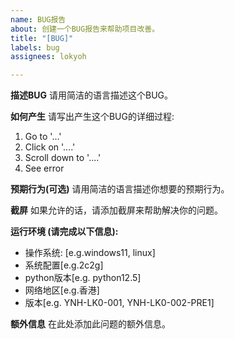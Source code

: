 ```yaml
---
name: BUG报告
about: 创建一个BUG报告来帮助项目改善。
title: "[BUG]"
labels: bug
assignees: lokyoh

---
```


**描述BUG**
请用简洁的语言描述这个BUG。

**如何产生**
请写出产生这个BUG的详细过程:
1. Go to '...'
2. Click on '....'
3. Scroll down to '....'
4. See error

**预期行为(可选)**
请用简洁的语言描述你想要的预期行为。

**截屏**
如果允许的话，请添加截屏来帮助解决你的问题。

**运行环境 (请完成以下信息):**
 - 操作系统: [e.g.windows11, linux]
 - 系统配置[e.g.2c2g]
 - python版本[e.g. python12.5]
 - 网络地区[e.g.香港]
 - 版本[e.g. YNH-LK0-001, YNH-LK0-002-PRE1]

**额外信息**
在此处添加此问题的额外信息。
